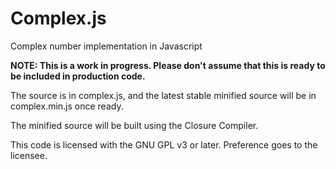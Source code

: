 Complex.js
==========

Complex number implementation in Javascript

<strong>NOTE: This is a work in progress. Please don't assume that
this is ready to be included in production code.</strong>

The source is in complex.js, and the latest stable minified
source will be in complex.min.js once ready.

The minified source will be built using the Closure Compiler.

This code is licensed with the GNU GPL v3 or later. Preference
goes to the licensee.
